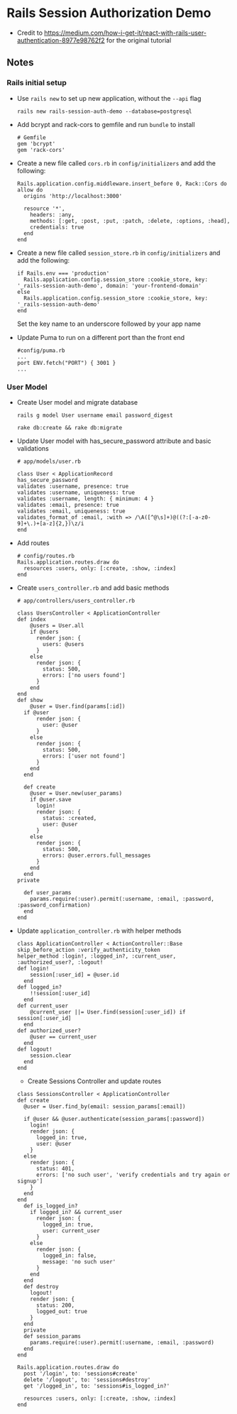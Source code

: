 # Rails Session Authorization Demo

- Credit to https://medium.com/how-i-get-it/react-with-rails-user-authentication-8977e98762f2 for the original tutorial

## Notes

### Rails initial setup

- Use `rails new` to set up new application, without the `--api` flag

  `rails new rails-session-auth-demo --database=postgresql`

- Add bcrypt and rack-cors to gemfile and run `bundle` to install

  ```
  # Gemfile
  gem 'bcrypt'
  gem 'rack-cors'
  ```

- Create a new file called `cors.rb` in `config/initializers` and add the following:

  ```
  Rails.application.config.middleware.insert_before 0, Rack::Cors do
  allow do
    origins 'http://localhost:3000'

    resource '*',
      headers: :any,
      methods: [:get, :post, :put, :patch, :delete, :options, :head],
      credentials: true
    end
  end
  ```

- Create a new file called `session_store.rb` in `config/initializers` and add the following:

  ```
  if Rails.env === 'production'
    Rails.application.config.session_store :cookie_store, key: '_rails-session-auth-demo', domain: 'your-frontend-domain'
  else
    Rails.application.config.session_store :cookie_store, key: '_rails-session-auth-demo'
  end
  ```

  Set the key name to an underscore followed by your app name

- Update Puma to run on a different port than the front end

  ```
  #config/puma.rb
  ...
  port ENV.fetch("PORT") { 3001 }
  ...
  ```

### User Model

- Create User model and migrate database

  ```
  rails g model User username email password_digest

  rake db:create && rake db:migrate
  ```

- Update User model with has_secure_password attribute and basic validations

  ```
  # app/models/user.rb

  class User < ApplicationRecord
  has_secure_password
  validates :username, presence: true
  validates :username, uniqueness: true
  validates :username, length: { minimum: 4 }
  validates :email, presence: true
  validates :email, uniqueness: true
  validates_format_of :email, :with => /\A([^@\s]+)@((?:[-a-z0-9]+\.)+[a-z]{2,})\z/i
  end
  ```

- Add routes

  ```
  # config/routes.rb
  Rails.application.routes.draw do
    resources :users, only: [:create, :show, :index]
  end
  ```

- Create `users_controller.rb` and add basic methods

  ```
  # app/controllers/users_controller.rb

  class UsersController < ApplicationController
  def index
      @users = User.all
      if @users
        render json: {
          users: @users
        }
      else
        render json: {
          status: 500,
          errors: ['no users found']
        }
      end
  end
  def show
      @user = User.find(params[:id])
    if @user
        render json: {
          user: @user
        }
      else
        render json: {
          status: 500,
          errors: ['user not found']
        }
      end
    end

    def create
      @user = User.new(user_params)
      if @user.save
        login!
        render json: {
          status: :created,
          user: @user
        }
      else
        render json: {
          status: 500,
          errors: @user.errors.full_messages
        }
      end
    end
  private

    def user_params
      params.require(:user).permit(:username, :email, :password, :password_confirmation)
    end
  end
  ```

- Update `application_controller.rb` with helper methods

  ```
  class ApplicationController < ActionController::Base
  skip_before_action :verify_authenticity_token
  helper_method :login!, :logged_in?, :current_user, :authorized_user?, :logout!
  def login!
      session[:user_id] = @user.id
    end
  def logged_in?
      !!session[:user_id]
    end
  def current_user
      @current_user ||= User.find(session[:user_id]) if session[:user_id]
    end
  def authorized_user?
      @user == current_user
    end
  def logout!
      session.clear
    end
  end
  ```

  - Create Sessions Controller and update routes

  ```
  class SessionsController < ApplicationController
  def create
    @user = User.find_by(email: session_params[:email])

    if @user && @user.authenticate(session_params[:password])
      login!
      render json: {
        logged_in: true,
        user: @user
      }
    else
      render json: {
        status: 401,
        errors: ['no such user', 'verify credentials and try again or signup']
      }
    end
  end
    def is_logged_in?
      if logged_in? && current_user
        render json: {
          logged_in: true,
          user: current_user
        }
      else
        render json: {
          logged_in: false,
          message: 'no such user'
        }
      end
    end
    def destroy
      logout!
      render json: {
        status: 200,
        logged_out: true
      }
    end
    private
    def session_params
      params.require(:user).permit(:username, :email, :password)
    end
  end
  ```

  ```
  Rails.application.routes.draw do
    post '/login', to: 'sessions#create'
    delete '/logout', to: 'sessions#destroy'
    get '/logged_in', to: 'sessions#is_logged_in?'
    
    resources :users, only: [:create, :show, :index]
  end
  ```
